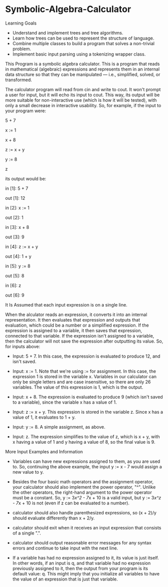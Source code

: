 # Symbolic-Algebra-Calculator

Learning Goals

* Understand and implement trees and tree algorithms.
* Learn how trees can be used to represent the structure of language.
* Combine multiple classes to build a program that solves a non-trivial problem.
* Implement basic input parsing using a tokenizing wrapper class.

This Program is a symbolic algebra calculator. This is a program that reads in mathematical (algebraic) expressions and represents them in an internal data structure so that they can be manipulated — i.e., simplified, solved, or transformed. 

The calculator program will read from cin and write to cout. It won't prompt a user for input, but it will echo its input to cout. This way, its output will be more suitable for non-interactive use (which is how it will be tested), with only a small decrease in interactive usability. So, for example, if the input to your program were:

5 + 7

x := 1

x + 8

z := x + y

y := 8

z

its output would be:

in  [1]: 5 + 7

out [1]: 12

in  [2]: x := 1

out [2]: 1

in  [3]: x + 8

out [3]: 9

in  [4]: z := x + y

out [4]: 1 + y

in  [5]: y := 8

out [5]: 8

in  [6]: z

out [6]: 9

It Is Assumed that each input expression is on a single line.

When the alculator reads an expression, it converts it into an internal representation. It then evaluates that expression and outputs that evaluation, which could be a number or a simplified expression. If the expression is assigned to a variable, it then saves that expression, connected to that variable. If the expression isn't assigned to a variable, then the calculator will not save the expression after outputting its value. So, for inputs above:

* Input: 5 + 7. In this case, the expression is evaluated to produce 12, and isn't saved.

* Input: x := 1. Note that we're using := for assignment. In this case, the expression 1 is stored in the variable x. Variables in our calculator can only be single letters and are case insensitive, so there are only 26 variables. The value of this expression is 1, which is the output.

* Input: x + 8. The expression is evaluated to produce 9 (which isn't saved to a variable), since the variable x has a value of 1.

* Input: z := x + y. This expression is stored in the variable z. Since x has a value of 1, it evaluates to 1 + y.

* Input: y := 8. A simple assignment, as above.

* Input: z. The expression simplifies to the value of z, which is x + y, with x having a value of 1 and y having a value of 8, so the final value is 9.

More Input Examples and Information

* Variables can have new expressions assigned to them, as you are used to. So, continuing the above example, the input y := x - 7 would assign a new value to y.

* Besides the four basic math operators and the assignment operator, your calculator should also implement the power operator, "^". Unlike the other operators, the right-hand argument to the power operator must be a constant. So, y := 3*x^2 - 7*x + 10 is a valid input, but y := 3*x^z - 7*x + 10 is not (even if z can be evaluated to a number).
* calculator should also handle parenthesized expressions, so (x + 2)/y should evaluate differently than x + 2/y.

* calculator should exit when it receives an input expression that consists of a single ".".

* calculator should output reasonable error messages for any syntax errors and continue to take input with the next line.

* If a variable has had no expression assigned to it, its value is just itself. In other words, if an input is q, and that variable had no expression previously assigned to it, then the output from your program is its default value: q. This might imply that you initialize all variables to have the value of an expression that is just that variable.
